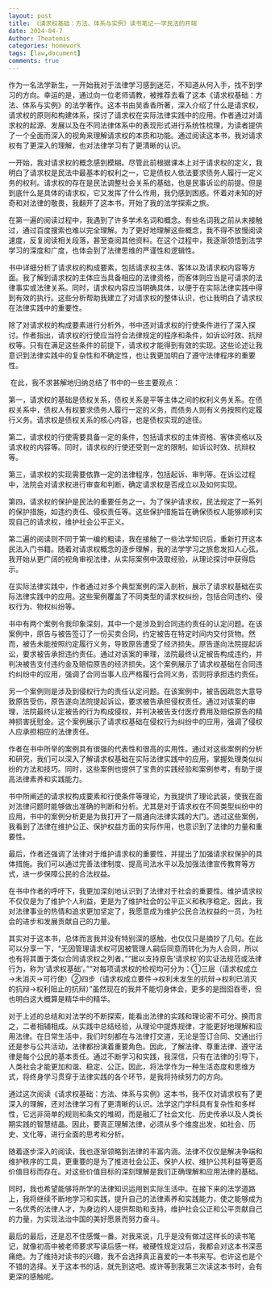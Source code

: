 ```yaml
---
layout: post
title: 《请求权基础：方法、体系与实例》读书笔记——学民法的开端
date: 2024-04-7
Author: Theatemis
categories: homework
tags: [law,document]
comments: true
---
```


​        作为一名法学新生，一开始我对于法律学习感到迷茫，不知道从何入手，找不到学习的方向。幸运的是，通过向一位老师请教，被推荐去看了这本《请求权基础：方法、体系与实例》的法学著作。这本书由吴香香所著，深入介绍了什么是请求权，请求权的原则和构建体系，探讨了请求权在实际法律实践中的应用。作者通过对请求权的起源、发展以及在不同法律体系中的表现形式进行系统性梳理，为读者提供了一个全面而深入的视角来理解请求权的本质和功能。通过阅读这本书，我对请求权有了更深入的理解，也对法律学习有了更清晰的认识。

​        一开始，我对请求权的概念感到模糊。尽管此前根据课本上对于请求权的定义，我明白了请求权是民法中最基本的权利之一，它是债权人依法要求债务人履行一定义务的权利。请求权的存在是民法调整社会关系的基础，也是民事诉讼的前提。但是到底什么是具体的请求权，它又发挥了什么作用，我仍感到困惑。怀着对未知的好奇和对法律的敬畏，我翻开了这本书，开始了我的法学探索之旅。

​        在第一遍的阅读过程中，我遇到了许多学术名词和概念。有些名词我之前从未接触过，通过百度搜索也难以完全理解。为了更好地理解这些概念，我不得不放慢阅读速度，反复阅读相关段落，甚至查阅其他资料。在这个过程中，我逐渐领悟到法学学习的深度和广度，也体会到了法律思维的严谨性和逻辑性。

​        书中详细分析了请求权的构成要素，包括请求权主体、客体以及请求权内容等方面。我了解到请求权的主体应当具备相应的法律资格，而客体则应当是可请求的法律事实或法律关系。同时，请求权内容应当明确具体，以便于在实际法律实践中得到有效的执行。这些分析帮助我建立了对请求权的整体认识，也让我明白了请求权在法律实践中的重要性。

​        除了对请求权的构成要素进行分析外，书中还对请求权的行使条件进行了深入探讨。作者指出，请求权的行使应当符合法律规定的程序和条件，如诉讼时效、抗辩权等。只有在满足这些条件的前提下，请求权才能得到有效的实现。这些论述让我意识到法律实践中的复杂性和不确定性，也让我更加明白了遵守法律程序的重要性。

​        在此，我不求甚解地归纳总结了书中的一些主要观点：

​        第一，请求权的基础是债权关系，债权关系是平等主体之间的权利义务关系。在债权关系中，债权人有权要求债务人履行一定的义务，而债务人则有义务按照约定履行义务。请求权是债权关系的核心内容，也是债权实现的途径。

​        第二，请求权的行使需要具备一定的条件，包括请求权的主体资格、客体资格以及请求权的内容等。同时，请求权的行使还受到一定的限制，如诉讼时效、抗辩权等。

​        第三，请求权的实现需要依靠一定的法律程序，包括起诉、审判等。在诉讼过程中，法院会对请求权进行审查和判断，确定请求权是否成立以及如何实现。

​        第四，请求权的保护是民法的重要任务之一。为了保护请求权，民法规定了一系列的保护措施，如违约责任、侵权责任等。这些保护措施旨在确保债权人能够顺利实现自己的请求权，维护社会公平正义。

​        第二遍的阅读则不同于第一编的粗读，我在接触了一些法学知识后，重新打开这本民法入门书籍。随着对请求权概念的逐步理解，我的法学学习之旅愈发扣人心弦。我开始从更广阔的视角审视法律，从实际案例中汲取经验，从理论探讨中获得启示。

​        在实际法律实践中，作者通过对多个典型案例的深入剖析，展示了请求权基础在实际法律实践中的应用。这些案例覆盖了不同类型的请求权纠纷，包括合同违约、侵权行为、物权纠纷等。

​        书中有两个案例令我印象深刻，其中一个是涉及到合同违约责任的认定问题。在该案例中，原告与被告签订了一份买卖合同，约定被告在特定时间内交付货物。然而，被告未能按照约定履行义务，导致原告遭受了经济损失。原告遂向法院提起诉讼，要求被告承担违约责任。通过对该案的审理，法院最终认定被告构成违约，并判决被告支付违约金及赔偿原告的经济损失。这个案例展示了请求权基础在合同违约纠纷中的应用，强调了合同当事人应严格履行合同义务，否则将承担违约责任。

​        另一个案例则是涉及到侵权行为的责任认定问题。在该案例中，被告因疏忽大意导致原告受伤，原告遂向法院提起诉讼，要求被告承担侵权责任。通过对该案的审理，法院最终认定被告的行为构成侵权，并判决被告支付医疗费用及赔偿原告的精神损害抚慰金。这个案例展示了请求权基础在侵权行为纠纷中的应用，强调了侵权人应承担相应的法律责任。

​        作者在书中所举的案例具有很强的代表性和很高的实用性。通过对这些案例的分析和研究，我们可以深入了解请求权基础在实际法律实践中的应用，掌握处理类似纠纷的方法和技巧。同时，这些案例也提供了宝贵的实践经验和案例参考，有助于提高法律素养和实践能力。

​        书中所阐述的请求权构成要素和行使条件等理论，为我提供了理论武装，使我在面对法律问题时能够做出准确的判断和分析。尤其是对于请求权在不同类型纠纷中的应用，书中的案例分析更是为我打开了一扇通向法律实践的大门。透过这些案例，我看到了法律在维护公正、保护权益方面的实际作用，也意识到了法律的力量和重要性。

​        最后，作者还强调了法律对于维护请求权的重要性，并提出了加强请求权保护的具体措施。我们可以通过完善法律制度、提高司法水平以及加强法律宣传教育等方式，进一步保障公民的合法权益。

​        在书中作者的呼吁下，我更加深刻地认识到了法律对于社会的重要性。维护请求权不仅仅是为了维护个人利益，更是为了维护社会的公平正义和秩序稳定。因此，我对法律事业的热情和追求更加坚定了，我愿意成为维护公民合法权益的一员，为社会的进步和发展贡献自己的力量。

​        其实对于这本书，总体而言我并没有特别深的感触，也仅仅只是摘抄了几句。在此可以分享一下，“无因管理请求权可因被管理人嗣后同意而转化为为人合同，所以也有将其置于类似合同请求权之列者。”“据以支持原告‘请求权’的实证法规范或法律行为，称为‘请求权基础’。”“对每项请求权的检视均可分为：①三层（请求权成立→未消灭→可行使）②四步（请求权成立要件→权利未发生的抗辩→权利已消灭的抗辩→权利阻止的抗辩）”虽然现在的我并不能切身体会，更多的是囫囵吞枣，但也明白这大概算是精华中的精华。

​        对于上述的总结和对法学的不断探索，能看出法律的实践和理论密不可分。换而言之，二者相辅相成。从实践中总结经验，从理论中提炼规律，才能更好地理解和应用法律。在日常生活中，我们时刻都在与法律打交道，无论是签订合同、交通出行还是参与公共活动，法律都扮演着重要角色。因此，了解法律、尊重法律、遵守法律是每个公民的基本责任。通过不断学习和实践，我深信，只有在法律的引导下，人类社会才能更加和谐、稳定、公正。因此，将法学作为一种生活态度和思维方式，将终身学习贯穿于法律实践的各个环节，是我将持续努力的方向。

​        通过这次阅读《请求权基础：方法、体系与实例》这本书，我不仅对请求权有了更深入的理解，还对法律学习有了更清晰的认识。法学这门学科具有复杂性和多样性，它远非简单的规则和条文的堆砌，而是融汇了社会文化、历史传承以及人类长期实践的智慧结晶。因此，要真正理解法律，必须从多个维度出发，如社会、历史、文化等，进行全面的思考和分析。

​        随着逐步深入的阅读，我也逐渐领略到法律的丰富内涵。法律不仅仅是解决争端和维护秩序的工具，更重要的是为了推进社会公正、保护人权、维护公共利益等更高价值目标而存在。对这些价值目标的深刻理解是我们正确理解和应用法律的基础。

​        同时，我也希望能够将所学的法律知识运用到实际生活中。在接下来的法学道路上，我将继续不断地学习和实践，提升自己的法律素养和实践能力，使之能够成为一名优秀的法律人才，为身边的人提供帮助和支持，维护社会公正和公平贡献自己的力量，为实现法治中国的美好愿景而努力奋斗。

​        最后的最后，还是忍不住感慨一番。对我来说，几乎是没有做过这样长的读书笔记，就像初高中被老师要求写读后感一样。被硬性规定过后，我都会对这本书深恶痛绝。为了维持对读书的兴趣，我不会选择真正喜爱的一本书来写。也许这也是个不错的选择。关于这本书的话，就先到这吧。或许等到我第三次读这本书时，会有更深的感触呢。
